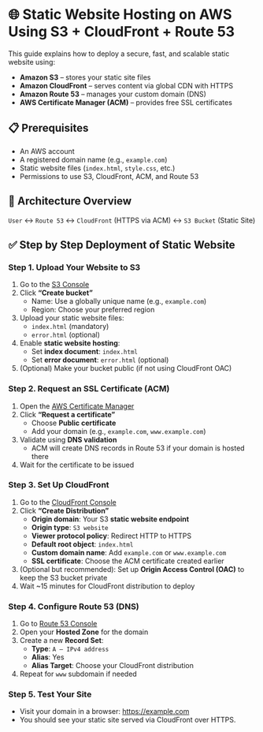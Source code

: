 # 🌐 Static Website Hosting on AWS Using S3 + CloudFront + Route 53

This guide explains how to deploy a secure, fast, and scalable static website using:

- **Amazon S3** – stores your static site files
- **Amazon CloudFront** – serves content via global CDN with HTTPS
- **Amazon Route 53** – manages your custom domain (DNS)
- **AWS Certificate Manager (ACM)** – provides free SSL certificates

## 📋 Prerequisites

- An AWS account
- A registered domain name (e.g., `example.com`)
- Static website files (`index.html`, `style.css`, etc.)
- Permissions to use S3, CloudFront, ACM, and Route 53


## 🧱 Architecture Overview

`User` ↔ `Route 53` ↔ `CloudFront` (HTTPS via ACM) ↔ `S3 Bucket` (Static Site)


## ✅ Step by Step Deployment of Static Website

### Step 1. Upload Your Website to S3

1. Go to the [S3 Console](https://s3.console.aws.amazon.com/s3/)
2. Click **“Create bucket”**
   - Name: Use a globally unique name (e.g., `example.com`)
   - Region: Choose your preferred region
3. Upload your static website files:
   - `index.html` (mandatory)
   - `error.html` (optional)
4. Enable **static website hosting**:
   - Set **index document**: `index.html`
   - Set **error document**: `error.html` (optional)
5. (Optional) Make your bucket public (if not using CloudFront OAC)


### Step 2. Request an SSL Certificate (ACM)

1. Open the [AWS Certificate Manager](https://console.aws.amazon.com/acm/)
2. Click **“Request a certificate”**
   - Choose **Public certificate**
   - Add your domain (e.g., `example.com`, `www.example.com`)
3. Validate using **DNS validation**
   - ACM will create DNS records in Route 53 if your domain is hosted there
4. Wait for the certificate to be issued


### Step 3. Set Up CloudFront

1. Go to the [CloudFront Console](https://console.aws.amazon.com/cloudfront/)
2. Click **“Create Distribution”**
   - **Origin domain**: Your S3 **static website endpoint**
   - **Origin type**: `S3 website`
   - **Viewer protocol policy**: Redirect HTTP to HTTPS
   - **Default root object**: `index.html`
   - **Custom domain name**: Add `example.com` or `www.example.com`
   - **SSL certificate**: Choose the ACM certificate created earlier
3. (Optional but recommended): Set up **Origin Access Control (OAC)** to keep the S3 bucket private
4. Wait ~15 minutes for CloudFront distribution to deploy


### Step 4. Configure Route 53 (DNS)

1. Go to [Route 53 Console](https://console.aws.amazon.com/route53/)
2. Open your **Hosted Zone** for the domain
3. Create a new **Record Set**:
   - **Type**: `A – IPv4 address`
   - **Alias**: Yes
   - **Alias Target**: Choose your CloudFront distribution
4. Repeat for `www` subdomain if needed


### Step 5. Test Your Site

- Visit your domain in a browser: https://example.com
- You should see your static site served via CloudFront over HTTPS.


